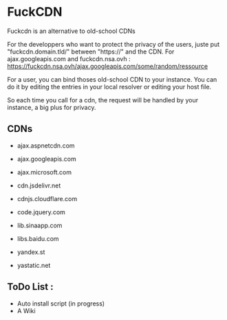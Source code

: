 # FuckCDN
Fuckcdn is an alternative to old-school CDNs

For the developpers who want to protect the privacy of the users, juste put "fuckcdn.domain.tld/" between "https://" and the CDN.
For ajax.googleapis.com and fuckcdn.nsa.ovh : https://fuckcdn.nsa.ovh/ajax.googleapis.com/some/random/ressource

For a user, you can bind thoses old-school CDN to your instance.
You can do it by editing the entries in your local resolver or editing your host file.

So each time you call for a cdn, the request will be handled by your instance, a big plus for privacy.

## CDNs

- ajax.aspnetcdn.com
- ajax.googleapis.com
- ajax.microsoft.com
- cdn.jsdelivr.net

- cdnjs.cloudflare.com
- code.jquery.com
- lib.sinaapp.com
- libs.baidu.com
- yandex.st
- yastatic.net

## ToDo List :

- Auto install script (in progress)
- A Wiki
